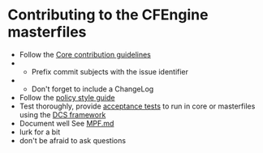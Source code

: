 # Contributing to the CFEngine masterfiles

* Follow the [Core contribution guidelines](https://github.com/cfengine/core/blob/master/HACKING.md#how-to-contribute-to-cfengine)
* * Prefix commit subjects with the issue identifier
* * Don't forget to include a ChangeLog
* Follow the [policy style guide](https://docs.cfengine.com/docs/latest/guide-writing-and-serving-policy-policy-style.html)
* Test thoroughly, provide [acceptance tests](https://github.com/cfengine/core/blob/master/tests/acceptance/README) to run in core or masterfiles using the [DCS framework](https://github.com/cfengine/core/blob/master/tests/acceptance/DCS.org)
* Document well See [MPF.md](MPF.md)
* lurk for a bit
* don't be afraid to ask questions
